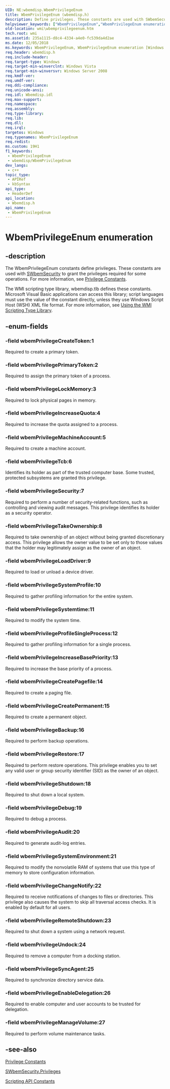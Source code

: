 ```yaml
---
UID: NE:wbemdisp.WbemPrivilegeEnum
title: WbemPrivilegeEnum (wbemdisp.h)
description: Define privileges. These constants are used with SWbemSecurity to grant the privileges required for some operations.
helpviewer_keywords: ["WbemPrivilegeEnum","WbemPrivilegeEnum enumeration [Windows Management Instrumentation]","wbemPrivilegeAudit","wbemPrivilegeBackup","wbemPrivilegeChangeNotify","wbemPrivilegeCreatePagefile","wbemPrivilegeCreatePermanent","wbemPrivilegeCreateToken","wbemPrivilegeDebug","wbemPrivilegeEnableDelegation","wbemPrivilegeIncreaseBasePriority","wbemPrivilegeIncreaseQuota","wbemPrivilegeLoadDriver","wbemPrivilegeLockMemory","wbemPrivilegeMachineAccount","wbemPrivilegeManageVolume","wbemPrivilegePrimaryToken","wbemPrivilegeProfileSingleProcess","wbemPrivilegeRemoteShutdown","wbemPrivilegeRestore","wbemPrivilegeSecurity","wbemPrivilegeShutdown","wbemPrivilegeSyncAgent","wbemPrivilegeSystemEnvironment","wbemPrivilegeSystemProfile","wbemPrivilegeSystemtime","wbemPrivilegeTakeOwnership","wbemPrivilegeTcb","wbemPrivilegeUndock","wbemdisp/WbemPrivilegeEnum","wbemdisp/wbemPrivilegeAudit","wbemdisp/wbemPrivilegeBackup","wbemdisp/wbemPrivilegeChangeNotify","wbemdisp/wbemPrivilegeCreatePagefile","wbemdisp/wbemPrivilegeCreatePermanent","wbemdisp/wbemPrivilegeCreateToken","wbemdisp/wbemPrivilegeDebug","wbemdisp/wbemPrivilegeEnableDelegation","wbemdisp/wbemPrivilegeIncreaseBasePriority","wbemdisp/wbemPrivilegeIncreaseQuota","wbemdisp/wbemPrivilegeLoadDriver","wbemdisp/wbemPrivilegeLockMemory","wbemdisp/wbemPrivilegeMachineAccount","wbemdisp/wbemPrivilegeManageVolume","wbemdisp/wbemPrivilegePrimaryToken","wbemdisp/wbemPrivilegeProfileSingleProcess","wbemdisp/wbemPrivilegeRemoteShutdown","wbemdisp/wbemPrivilegeRestore","wbemdisp/wbemPrivilegeSecurity","wbemdisp/wbemPrivilegeShutdown","wbemdisp/wbemPrivilegeSyncAgent","wbemdisp/wbemPrivilegeSystemEnvironment","wbemdisp/wbemPrivilegeSystemProfile","wbemdisp/wbemPrivilegeSystemtime","wbemdisp/wbemPrivilegeTakeOwnership","wbemdisp/wbemPrivilegeTcb","wbemdisp/wbemPrivilegeUndock","wmi.wbemprivilegeenum"]
old-location: wmi\wbemprivilegeenum.htm
tech.root: wmi
ms.assetid: 235a1115-d8c4-4334-a4e0-fc539da4d2ae
ms.date: 12/05/2018
ms.keywords: WbemPrivilegeEnum, WbemPrivilegeEnum enumeration [Windows Management Instrumentation], wbemPrivilegeAudit, wbemPrivilegeBackup, wbemPrivilegeChangeNotify, wbemPrivilegeCreatePagefile, wbemPrivilegeCreatePermanent, wbemPrivilegeCreateToken, wbemPrivilegeDebug, wbemPrivilegeEnableDelegation, wbemPrivilegeIncreaseBasePriority, wbemPrivilegeIncreaseQuota, wbemPrivilegeLoadDriver, wbemPrivilegeLockMemory, wbemPrivilegeMachineAccount, wbemPrivilegeManageVolume, wbemPrivilegePrimaryToken, wbemPrivilegeProfileSingleProcess, wbemPrivilegeRemoteShutdown, wbemPrivilegeRestore, wbemPrivilegeSecurity, wbemPrivilegeShutdown, wbemPrivilegeSyncAgent, wbemPrivilegeSystemEnvironment, wbemPrivilegeSystemProfile, wbemPrivilegeSystemtime, wbemPrivilegeTakeOwnership, wbemPrivilegeTcb, wbemPrivilegeUndock, wbemdisp/WbemPrivilegeEnum, wbemdisp/wbemPrivilegeAudit, wbemdisp/wbemPrivilegeBackup, wbemdisp/wbemPrivilegeChangeNotify, wbemdisp/wbemPrivilegeCreatePagefile, wbemdisp/wbemPrivilegeCreatePermanent, wbemdisp/wbemPrivilegeCreateToken, wbemdisp/wbemPrivilegeDebug, wbemdisp/wbemPrivilegeEnableDelegation, wbemdisp/wbemPrivilegeIncreaseBasePriority, wbemdisp/wbemPrivilegeIncreaseQuota, wbemdisp/wbemPrivilegeLoadDriver, wbemdisp/wbemPrivilegeLockMemory, wbemdisp/wbemPrivilegeMachineAccount, wbemdisp/wbemPrivilegeManageVolume, wbemdisp/wbemPrivilegePrimaryToken, wbemdisp/wbemPrivilegeProfileSingleProcess, wbemdisp/wbemPrivilegeRemoteShutdown, wbemdisp/wbemPrivilegeRestore, wbemdisp/wbemPrivilegeSecurity, wbemdisp/wbemPrivilegeShutdown, wbemdisp/wbemPrivilegeSyncAgent, wbemdisp/wbemPrivilegeSystemEnvironment, wbemdisp/wbemPrivilegeSystemProfile, wbemdisp/wbemPrivilegeSystemtime, wbemdisp/wbemPrivilegeTakeOwnership, wbemdisp/wbemPrivilegeTcb, wbemdisp/wbemPrivilegeUndock, wmi.wbemprivilegeenum
req.header: wbemdisp.h
req.include-header: 
req.target-type: Windows
req.target-min-winverclnt: Windows Vista
req.target-min-winversvr: Windows Server 2008
req.kmdf-ver: 
req.umdf-ver: 
req.ddi-compliance: 
req.unicode-ansi: 
req.idl: Wbemdisp.idl
req.max-support: 
req.namespace: 
req.assembly: 
req.type-library: 
req.lib: 
req.dll: 
req.irql: 
targetos: Windows
req.typenames: WbemPrivilegeEnum
req.redist: 
ms.custom: 19H1
f1_keywords:
 - WbemPrivilegeEnum
 - wbemdisp/WbemPrivilegeEnum
dev_langs:
 - c++
topic_type:
 - APIRef
 - kbSyntax
api_type:
 - HeaderDef
api_location:
 - Wbemdisp.h
api_name:
 - WbemPrivilegeEnum
---
```


# WbemPrivilegeEnum enumeration


## -description

The 
WbemPrivilegeEnum constants define privileges. These constants are used with 
<a href="/windows/desktop/WmiSdk/swbemsecurity">SWbemSecurity</a> to grant the privileges required for some operations. For more information, see 
<a href="/windows/desktop/WmiSdk/privilege-constants">Privilege Constants</a>.

The WMI scripting type library, wbemdisp.tlb defines these constants. Microsoft Visual Basic applications can access this library; script languages must use the value of the constant directly, unless they use Windows Script Host (WSH) XML file format. For more information, see 
<a href="/windows/desktop/WmiSdk/using-the-wmi-scripting-type-library">Using the WMI Scripting Type Library</a>.

## -enum-fields

### -field wbemPrivilegeCreateToken:1

Required to create a primary token.

### -field wbemPrivilegePrimaryToken:2

Required to assign the primary token of a process.

### -field wbemPrivilegeLockMemory:3

Required to lock physical pages in memory.

### -field wbemPrivilegeIncreaseQuota:4

Required to increase the quota assigned to a process.

### -field wbemPrivilegeMachineAccount:5

Required to create a machine account.

### -field wbemPrivilegeTcb:6

Identifies its holder as part of the trusted computer base. Some trusted, protected subsystems are granted this privilege.

### -field wbemPrivilegeSecurity:7

Required to perform a number of security-related functions, such as controlling and viewing audit messages. This privilege identifies its holder as a security operator.

### -field wbemPrivilegeTakeOwnership:8

Required to take ownership of an object without being granted discretionary access. This privilege allows the owner value to be set only to those values that the holder may legitimately assign as the owner of an object.

### -field wbemPrivilegeLoadDriver:9

Required to load or unload a device driver.

### -field wbemPrivilegeSystemProfile:10

Required to gather profiling information for the entire system.

### -field wbemPrivilegeSystemtime:11

Required to modify the system time.

### -field wbemPrivilegeProfileSingleProcess:12

Required to gather profiling information for a single process.

### -field wbemPrivilegeIncreaseBasePriority:13

Required to increase the base priority of a process.

### -field wbemPrivilegeCreatePagefile:14

Required to create a paging file.

### -field wbemPrivilegeCreatePermanent:15

Required to create a permanent object.

### -field wbemPrivilegeBackup:16

Required to perform backup operations.

### -field wbemPrivilegeRestore:17

Required to perform restore operations. This privilege enables you to set any valid user or group security identifier (SID)  as the owner of an object.

### -field wbemPrivilegeShutdown:18

Required to shut down a local system.

### -field wbemPrivilegeDebug:19

Required to debug a process.

### -field wbemPrivilegeAudit:20

Required to generate audit-log entries.

### -field wbemPrivilegeSystemEnvironment:21

Required to modify the nonvolatile RAM of systems that use this type of memory to store configuration information.

### -field wbemPrivilegeChangeNotify:22

Required to receive notifications of changes to files or directories. This privilege also causes the system to skip all traversal access checks. It is enabled by default for all users.

### -field wbemPrivilegeRemoteShutdown:23

Required to shut down a system using a network request.

### -field wbemPrivilegeUndock:24

Required to remove a computer from a docking station.

### -field wbemPrivilegeSyncAgent:25

Required to synchronize directory service data.

### -field wbemPrivilegeEnableDelegation:26

Required to enable computer and user accounts to be trusted for delegation.

### -field wbemPrivilegeManageVolume:27

Required to perform volume maintenance tasks.

## -see-also

<a href="/windows/desktop/WmiSdk/privilege-constants">Privilege Constants</a>



<a href="/windows/desktop/WmiSdk/swbemsecurity-privileges">SWbemSecurity.Privileges</a>



<a href="/windows/desktop/WmiSdk/scripting-api-constants">Scripting API Constants</a>
